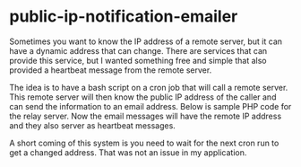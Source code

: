 # public-ip-notification-emailer

Sometimes you want to know the IP address of a remote server, but it can have a dynamic address that can change. There are services that can provide this service, but I wanted something free and simple that also provided a heartbeat message from the remote server.

The idea is to have a bash script on a cron job that will call a remote server. This remote server will then know the public IP address of the caller and can send the information to an email address. Below is sample PHP code for the relay server. Now the email messages will have the remote IP address and they also server as heartbeat messages.

A short coming of this system is you need to wait for the next cron run to get a changed address. That was not an issue in my application.
